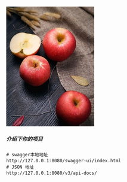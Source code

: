 ![logo](logo.png)

##### 介绍下你的项目

```shell
# swagger本地地址
http://127.0.0.1:8080/swagger-ui/index.html
# JSON 地址
http://127.0.0.1:8080/v3/api-docs/

```
